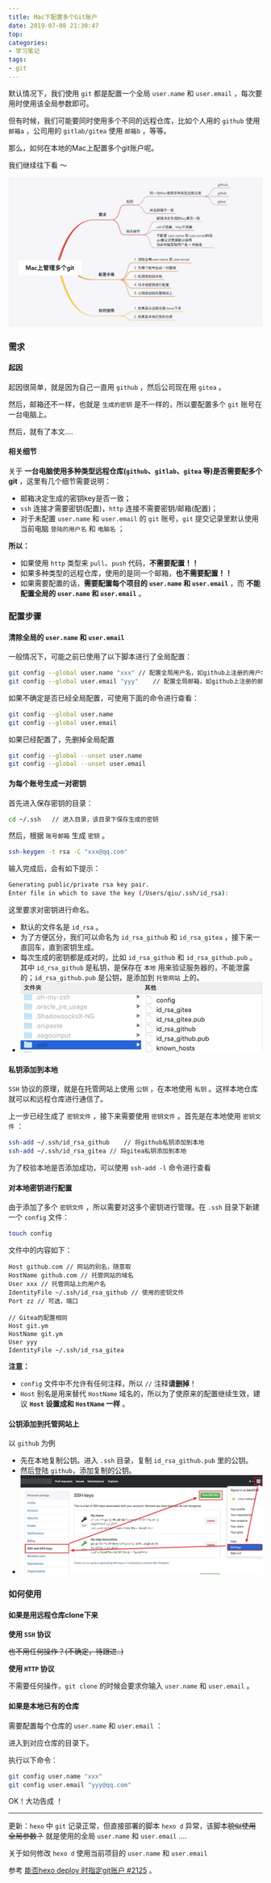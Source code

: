 ```yaml
---
title: Mac下配置多个Git账户
date: 2019-07-08 21:30:47
top:
categories:
- 学习笔记
tags:
- git
---
```


默认情况下，我们使用 `git` 都是配置一个全局 `user.name` 和 `user.email` ，每次要用时使用该全局参数即可。

但有时候，我们可能要同时使用多个不同的远程仓库，比如个人用的 `github` 使用 `邮箱a` ，公司用的 `gitlab/gitea` 使用 `邮箱b` ，等等。

那么，如何在本地的Mac上配置多个git账户呢。

我们继续往下看 ～

<!--more-->

![](/images/mg-1.jpg)

### 需求

#### 起因

起因很简单，就是因为自己一直用 `github` ，然后公司现在用 `gitea`  。

然后，邮箱还不一样，也就是 `生成的密钥` 是不一样的，所以要配置多个 `git` 账号在一台电脑上。

然后，就有了本文....

#### 相关细节

关于 **一台电脑使用多种类型远程仓库(`github`、`gitlab`、`gitea` 等)是否需要配多个git** ，这里有几个细节需要说明：

- 邮箱决定生成的密钥key是否一致；
- `ssh` 连接才需要密钥(配置)，`http` 连接不需要密钥/邮箱(配置)；
- 对于未配置 `user.name` 和 `user.email` 的 `git` 账号，`git` 提交记录里默认使用当前电脑 `登陆的用户名` 和 `电脑名` ；

**所以：**

- 如果使用 `http` 类型来 `pull`、`push` 代码，**不需要配置！！** 
- 如果多种类型的远程仓库，使用的是同一个邮箱，**也不需要配置！！**
- 如果需要配置的话，**需要配置每个项目的 `user.name` 和 `user.email`** ，而 **不能配置全局的 `user.name` 和 `user.email`** 。

### 配置步骤

#### 清除全局的 `user.name` 和 `user.email`

一般情况下，可能之前已使用了以下脚本进行了全局配置：

```bash
git config --global user.name "xxx"	// 配置全局用户名，如github上注册的用户名
git config --global user.email "yyy"	// 配置全局邮箱，如github上注册的邮箱
```

如果不确定是否已经全局配置，可使用下面的命令进行查看：

```bash
git config --global user.name
git config --global user.email
```

如果已经配置了，先删掉全局配置

```bash
git config --global --unset user.name
git config --global --unset user.email
```



#### 为每个账号生成一对密钥

首先进入保存密钥的目录：

```bash
cd ~/.ssh	// 进入目录，该目录下保存生成的密钥
```

然后，根据 `账号邮箱` 生成 `密钥` 。

```bash
ssh-keygen -t rsa -C "xxx@qq.com"
```

输入完成后，会有如下提示：

```bash
Generating public/private rsa key pair.
Enter file in which to save the key (/Users/qiu/.ssh/id_rsa):
```

这里要求对密钥进行命名。

- 默认的文件名是 `id_rsa` 。
- 为了方便区分，我们可以命名为 `id_rsa_github` 和 `id_rsa_gitea` ，接下来一直回车，直到密钥生成。
- 每次生成的密钥都是成对的，比如 `id_rsa_github` 和 `id_rsa_github.pub` 。其中 `id_rsa_github` 是私钥，是保存在 `本地` 用来验证服务器的，不能泄露的；`id_rsa_github.pub` 是公钥，是添加到 `托管网站` 上的。
- ![](/images/mg-2.jpg)

#### 私钥添加到本地

`SSH` 协议的原理，就是在托管网站上使用 `公钥` ，在本地使用 `私钥` 。这样本地仓库就可以和远程仓库进行通信了。

上一步已经生成了 `密钥文件` ，接下来需要使用 `密钥文件` 。首先是在本地使用 `密钥文件` ：

```bash
ssh-add ~/.ssh/id_rsa_github	// 将github私钥添加到本地
ssh-add ~/.ssh/id_rsa_gitea	// 将gitea私钥添加到本地
```

为了校验本地是否添加成功，可以使用 `ssh-add -l` 命令进行查看

#### 对本地密钥进行配置

由于添加了多个 `密钥文件` ，所以需要对这多个密钥进行管理。在 `.ssh` 目录下新建一个 `config` 文件：

```bash
touch config
```

文件中的内容如下：

```
Host github.com // 网站的别名，随意取
HostName github.com // 托管网站的域名
User xxx // 托管网站上的用户名
IdentityFile ~/.ssh/id_rsa_github // 使用的密钥文件
Port zz	// 可选，端口

// Gitea的配置相同
Host git.ym
HostName git.ym
User yyy
IdentityFile ~/.ssh/id_rsa_gitea
```

**注意：**

- `config` 文件中不允许有任何注释，所以 `//` 注释**请删掉**！
- `Host` 别名是用来替代 `HostName` 域名的，所以为了使原来的配置继续生效，建议 **`Host` 设置成和 `HostName` 一样** 。

#### 公钥添加到托管网站上

以 `github` 为例

- 先在本地复制公钥。进入 `.ssh` 目录，复制 `id_rsa_github.pub` 里的公钥。
- 然后登陆 `github`，添加复制的公钥。
- ![](/images/mg-3.jpg)

### 如何使用

#### 如果是用远程仓库clone下来

**使用 `SSH` 协议**

~~也不用任何操作？(不确定，待跟进..)~~

**使用 `HTTP` 协议**

不需要任何操作，`git clone` 的时候会要求你输入 `user.name` 和 `user.email` 。

#### 如果是本地已有的仓库

需要配置每个仓库的 `user.name` 和 `user.email` ：

进入到对应仓库的目录下。

执行以下命令：

```bash
git config user.name "xxx"
git config user.email "yyy@qq.com"
```

OK！大功告成 ！

---

更新：`hexo` 中 `git` 记录正常，但直接部署的脚本 `hexo d` 异常，该脚本~~貌似使用全局参数？~~ 就是使用的全局 `user.name` 和 `user.email` ....

关于如何修改 `hexo d` 使用当前项目的 `user.name` 和 `user.email` 

参考 [能否hexo deploy 时指定git账户 #2125](https://github.com/hexojs/hexo/issues/2125) 。